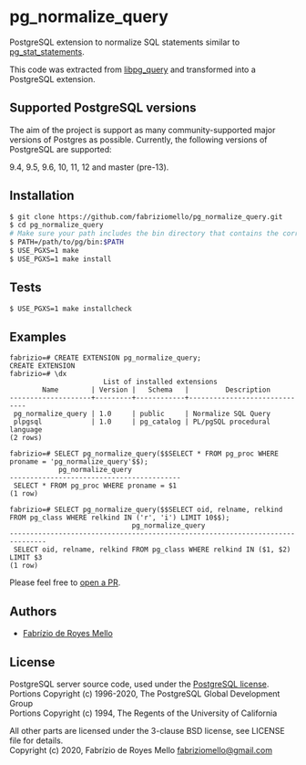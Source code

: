 # pg_normalize_query
PostgreSQL extension to normalize SQL statements similar to [pg_stat_statements](https://www.postgresql.org/docs/current/pgstatstatements.html).

This code was extracted from [libpg_query](https://github.com/lfittl/libpg_query/blob/10-latest/src/pg_query_normalize.c) and transformed into a PostgreSQL extension.

## Supported PostgreSQL versions

The aim of the project is support as many community-supported major versions of Postgres as possible. Currently, the following versions of PostgreSQL are supported:

9.4, 9.5, 9.6, 10, 11, 12 and master (pre-13).

## Installation

```sh
$ git clone https://github.com/fabriziomello/pg_normalize_query.git
$ cd pg_normalize_query
# Make sure your path includes the bin directory that contains the correct `pg_config`
$ PATH=/path/to/pg/bin:$PATH
$ USE_PGXS=1 make
$ USE_PGXS=1 make install
```

## Tests

```sh
$ USE_PGXS=1 make installcheck
```

## Examples

```
fabrizio=# CREATE EXTENSION pg_normalize_query;
CREATE EXTENSION
fabrizio=# \dx
                       List of installed extensions
        Name        | Version |   Schema   |         Description          
--------------------+---------+------------+------------------------------
 pg_normalize_query | 1.0     | public     | Normalize SQL Query
 plpgsql            | 1.0     | pg_catalog | PL/pgSQL procedural language
(2 rows)

fabrizio=# SELECT pg_normalize_query($$SELECT * FROM pg_proc WHERE proname = 'pg_normalize_query'$$);
            pg_normalize_query            
------------------------------------------
 SELECT * FROM pg_proc WHERE proname = $1
(1 row)

fabrizio=# SELECT pg_normalize_query($$SELECT oid, relname, relkind FROM pg_class WHERE relkind IN ('r', 'i') LIMIT 10$$);
                              pg_normalize_query                               
-------------------------------------------------------------------------------
 SELECT oid, relname, relkind FROM pg_class WHERE relkind IN ($1, $2) LIMIT $3
(1 row)
```
Please feel free to [open a PR](https://github.com/fabriziomello/pg_normalize_query/pull/new/master).

## Authors

- [Fabrízio de Royes Mello](mailto:fabriziomello@gmail.com)

## License

PostgreSQL server source code, used under the [PostgreSQL license](https://www.postgresql.org/about/licence/).<br>
Portions Copyright (c) 1996-2020, The PostgreSQL Global Development Group<br>
Portions Copyright (c) 1994, The Regents of the University of California

All other parts are licensed under the 3-clause BSD license, see LICENSE file for details.<br>
Copyright (c) 2020, Fabrízio de Royes Mello <fabriziomello@gmail.com>
